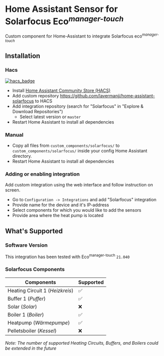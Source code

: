 # Home Assistant Sensor for Solarfocus Eco<sup>_manager-touch_</sup>
Custom component for Home-Assistant to integrate Solarfocus eco<sup>_manager-touch_</sup>

## Installation

### Hacs

[![hacs_badge](https://img.shields.io/badge/HACS-Custom-41BDF5.svg?style=for-the-badge)](https://github.com/hacs/integration)

- Install [Home Assistant Community Store (HACS)](https://hacs.xyz/)
- Add custom repository https://github.com/lavermanjj/home-assistant-solarfocus to HACS
- Add integration repository (search for "Solarfocus" in "Explore & Download Repositories")
    - Select latest version or `master`
- Restart Home Assistant to install all dependencies

### Manual

- Copy all files from `custom_components/solarfocus/` to `custom_components/solarfocus/` inside your config Home Assistant directory.
- Restart Home Assistant to install all dependencies

### Adding or enabling integration

Add custom integration using the web interface and follow instruction on screen.

- Go to `Configuration -> Integrations` and add "Solarfocus" integration
- Provide name for the device and it's IP-address
- Select components for which you would like to add the sensors
- Provide area where the heat pump is located

## What's Supported 

### Software Version

This integration has been tested with Eco<sup>manager-touch</sup> `21.040` 

### Solarfocus Components

| Components | Supported |
|---|---|
| Heating Circuit 1 (_Heizkreis_)| :white_check_mark: |
| Buffer 1 (_Puffer_) | :white_check_mark: |
| Solar (_Solar_)| :x:|
| Boiler 1 (_Boiler_) | :white_check_mark: |
| Heatpump (_Wärmepumpe_) | :white_check_mark: |
| Pelletsboiler (_Kessel_) | :x: | 

_Note: The number of supported Heating Circuits, Buffers, and Boilers could be extended in the future_
